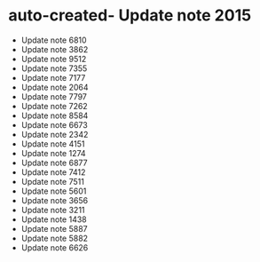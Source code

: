 # auto-created- Update note 2015
- Update note 6810
- Update note 3862
- Update note 9512
- Update note 7355
- Update note 7177
- Update note 2064
- Update note 7797
- Update note 7262
- Update note 8584
- Update note 6673
- Update note 2342
- Update note 4151
- Update note 1274
- Update note 6877
- Update note 7412
- Update note 7511
- Update note 5601
- Update note 3656
- Update note 3211
- Update note 1438
- Update note 5887
- Update note 5882
- Update note 6626
